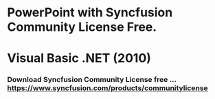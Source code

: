 # PowerPoint with Syncfusion Community License Free.
# Visual Basic .NET (2010)

### Download Syncfusion Community License free ... https://www.syncfusion.com/products/communitylicense
